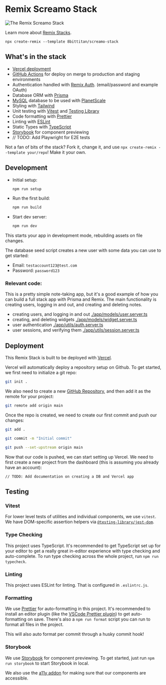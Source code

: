 # Remix Screamo Stack

![The Remix Screamo Stack](https://user-images.githubusercontent.com/33367713/173238887-19215227-1027-44f3-bf2d-3ff1306bfa81.png)

Learn more about [Remix Stacks](https://remix.run/stacks).

```
npx create-remix --template 8bittitan/screamo-stack
```

## What's in the stack

- [Vercel deployment](https://vercel.com)
- [GitHub Actions](https://github.com/features/actions) for deploy on merge to production and staging environments
- Authentication handled with [Remix Auth](https://github.com/sergiodxa/remix-auth). (email/password and example OAuth)
- Database ORM with [Prisma](https://prisma.io)
- [MySQL](https://www.mysql.com/) database to be used with [PlanetScale](https://planetscale.com/)
- Styling with [Tailwind](https://tailwindcss.com/)
- Unit testing with [Vitest](https://vitest.dev) and [Testing Library](https://testing-library.com)
- Code formatting with [Prettier](https://prettier.io)
- Linting with [ESLint](https://eslint.org)
- Static Types with [TypeScript](https://typescriptlang.org)
- [Storybook](https://storybook.js.org/) for component previewing
- // TODO: Add Playwright for E2E tests

Not a fan of bits of the stack? Fork it, change it, and use `npx create-remix --template your/repo`! Make it your own.

## Development

- Initial setup:

  ```sh
  npm run setup
  ```

- Run the first build:

  ```sh
  npm run build
  ```

- Start dev server:

  ```sh
  npm run dev
  ```

This starts your app in development mode, rebuilding assets on file changes.

The database seed script creates a new user with some data you can use to get started:

- Email: `testaccount123@test.com`
- Password: `password123`

### Relevant code:

This is a pretty simple note-taking app, but it's a good example of how you can build a full stack app with Prisma and Remix. The main functionality is creating users, logging in and out, and creating and deleting notes.

- creating users, and logging in and out [./app/models/user.server.ts](./app/models/user.server.ts)
- creating, and deleting widgets [./app/models/widget.server.ts](./app/models/widget.server.ts)
- user authentication [./app/utils/auth.server.ts](./app/utils/auth.server.ts)
- user sessions, and verifying them [./app/utils/session.server.ts](./app/utils/session.server.ts)

## Deployment

This Remix Stack is built to be deployed with [Vercel](https://vercel.com/).

Vercel will automatically deploy a repository setup on Github. To get started, we first need to initialize a git repo:

```sh
git init .
```

We also need to create a new [GitHub Repository](https://repo.new), and then add it as the remote for your project:

```sh
git remote add origin main
```

Once the repo is created, we need to create our first commit and push our changes:

```sh
git add .
```

```sh
git commit -m "Initial commit"
```

```sh
git push --set-upstream origin main
```

Now that our code is pushed, we can start setting up Vercel. We need to first create a new project from the dashboard (this is assuming you already have an account):

```
// TODO: Add documentation on creating a DB and Vercel app
```

## Testing

### Vitest

For lower level tests of utilities and individual components, we use `vitest`. We have DOM-specific assertion helpers via [`@testing-library/jest-dom`](https://testing-library.com/jest-dom).

### Type Checking

This project uses TypeScript. It's recommended to get TypeScript set up for your editor to get a really great in-editor experience with type checking and auto-complete. To run type checking across the whole project, run `npm run typecheck`.

### Linting

This project uses ESLint for linting. That is configured in `.eslintrc.js`.

### Formatting

We use [Prettier](https://prettier.io/) for auto-formatting in this project. It's recommended to install an editor plugin (like the [VSCode Prettier plugin](https://marketplace.visualstudio.com/items?itemName=esbenp.prettier-vscode)) to get auto-formatting on save. There's also a `npm run format` script you can run to format all files in the project.

This will also auto format per commit through a husky commit hook!

### Storybook

We use [Storybook](https://storybook.js.org/) for component previewing. To get started, just run `npm run storybook` to start Storybook in local.

We also use the [a11y addon](https://storybook.js.org/addons/@storybook/addon-a11y/) for making sure that our components are accessible.
